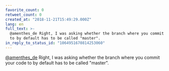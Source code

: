 ```yaml
---
favorite_count: 0
retweet_count: 0
created_at: "2018-11-21T15:49:29.000Z"
lang: en
full_text: >-
  @amenthes_de Right, I was asking whether the branch where you commit your code
  to by default has to be called "master".
in_reply_to_status_id: "1064951670814253060"
---
```


[@amenthes_de](https://twitter.com/amenthes_de) Right, I was asking whether the
branch where you commit your code to by default has to be called "master".

